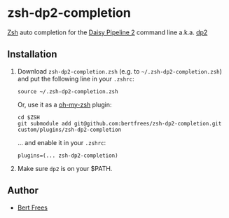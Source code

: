 zsh-dp2-completion
==================

[Zsh][] auto completion for the [Daisy Pipeline 2][pipeline] command line a.k.a. [dp2][]

Installation
------------

1.  Download `zsh-dp2-completion.zsh` (e.g. to `~/.zsh-dp2-completion.zsh`) and put the following line in your `.zshrc`:

        source ~/.zsh-dp2-completion.zsh
 
    Or, use it as a [oh-my-zsh][] plugin:

        cd $ZSH
        git submodule add git@github.com:bertfrees/zsh-dp2-completion.git custom/plugins/zsh-dp2-completion

    ... and enable it in your `.zshrc`:

        plugins=(... zsh-dp2-completion)

2. Make sure `dp2` is on your $PATH.

Author
------

+ [Bert Frees][bert]

[zsh]: http://www.zsh.org/
[pipeline]: http://code.google.com/p/daisy-pipeline/
[dp2]: https://github.com/daisy-consortium/pipeline-cli
[oh-my-zsh]: https://github.com/robbyrussell/oh-my-zsh
[bert]: http://github.com/bertfrees
